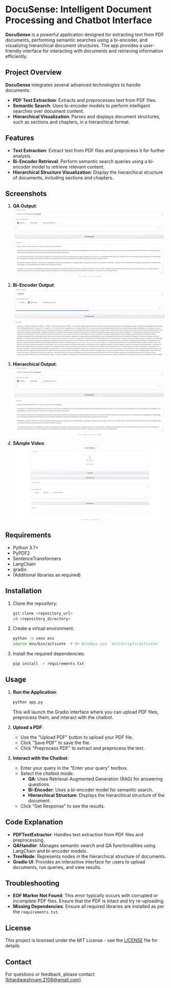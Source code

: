 # DocuSense: Intelligent Document Processing and Chatbot Interface

**DocuSense** is a powerful application designed for extracting text from PDF documents, performing semantic searches using a bi-encoder, and visualizing hierarchical document structures. The app provides a user-friendly interface for interacting with documents and retrieving information efficiently.

## Project Overview

**DocuSense** integrates several advanced technologies to handle documents:

- **PDF Text Extraction**: Extracts and preprocesses text from PDF files.
- **Semantic Search**: Uses bi-encoder models to perform intelligent searches over document content.
- **Hierarchical Visualization**: Parses and displays document structures, such as sections and chapters, in a hierarchical format.

## Features

- **Text Extraction**: Extract text from PDF files and preprocess it for further analysis.
- **Bi-Encoder Retrieval**: Perform semantic search queries using a bi-encoder model to retrieve relevant content.
- **Hierarchical Structure Visualization**: Display the hierarchical structure of documents, including sections and chapters.

## Screenshots

1. **QA Output**:
    ![QA Output](https://github.com/Shivam-a0621/DocuSense/blob/master/img_vid/Screenshot%202024-07-25%20042919.png)

2. **Bi-Encoder Output**:
    ![Bi-Encoder Output](https://github.com/Shivam-a0621/DocuSense/blob/master/img_vid/Screenshot%202024-07-25%20042943.png)

3. **Hierarchical Output**:
    ![Hierarchical Output](https://github.com/Shivam-a0621/DocuSense/blob/master/img_vid/Screenshot%202024-07-25%20042919.png)

4. **SAmple Video**:
      [![Watch the video](https://github.com/Shivam-a0621/DocuSense/blob/master/Resources/Screenshot%202024-07-25%20045813.png)](https://github.com/Shivam-a0621/DocuSense/blob/master/img_vid/Gradio%20-%20Google%20Chrome%202024-07-25%2004-27-17.mp4)
       

## Requirements

- Python 3.7+
- PyPDF2
- SentenceTransformers
- LangChain
- gradio
- (Additional libraries as required)

## Installation

1. Clone the repository:

    ```bash
    git clone <repository_url>
    cd <repository_directory>
    ```

2. Create a virtual environment:

    ```bash
    python -m venv env
    source env/bin/activate  # On Windows use `env\Scripts\activate`
    ```

3. Install the required dependencies:

    ```bash
    pip install -r requirements.txt
    ```

## Usage

1. **Run the Application**:

    ```bash
    python app.py
    ```

    This will launch the Gradio interface where you can upload PDF files, preprocess them, and interact with the chatbot.

2. **Upload a PDF**:
    - Use the "Upload PDF" button to upload your PDF file.
    - Click "Save PDF" to save the file.
    - Click "Preprocess PDF" to extract and preprocess the text.

3. **Interact with the Chatbot**:
    - Enter your query in the "Enter your query" textbox.
    - Select the chatbot mode:
        - **QA**: Uses Retrieval-Augmented Generation (RAG) for answering questions.
        - **Bi-Encoder**: Uses a bi-encoder model for semantic search.
        - **Hierarchical Structure**: Displays the hierarchical structure of the document.
    - Click "Get Response" to see the results.

## Code Explanation

- **PDFTextExtractor**: Handles text extraction from PDF files and preprocessing.
- **QAHandler**: Manages semantic search and QA functionalities using LangChain and bi-encoder models.
- **TreeNode**: Represents nodes in the hierarchical structure of documents.
- **Gradio UI**: Provides an interactive interface for users to upload documents, run queries, and view results.

## Troubleshooting

- **EOF Marker Not Found**: This error typically occurs with corrupted or incomplete PDF files. Ensure that the PDF is intact and try re-uploading.
- **Missing Dependencies**: Ensure all required libraries are installed as per the `requirements.txt`.

## License

This project is licensed under the MIT License - see the [LICENSE](LICENSE) file for details.

## Contact

For questions or feedback, please contact [bhardwajshivam.2108@gmail.com].
